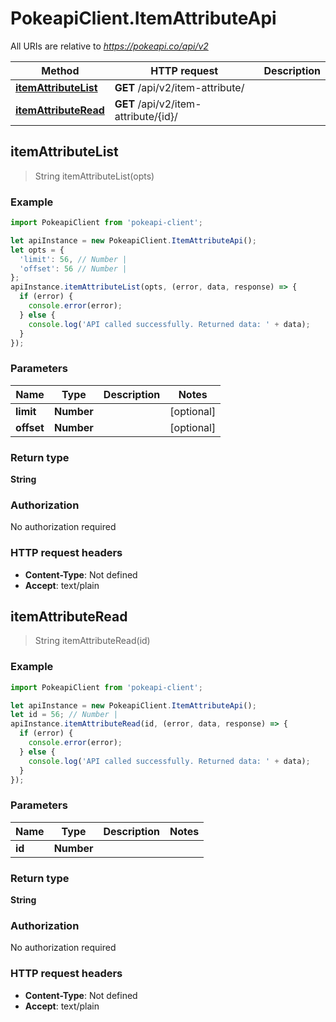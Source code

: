 # PokeapiClient.ItemAttributeApi

All URIs are relative to *https://pokeapi.co/api/v2*

Method | HTTP request | Description
------------- | ------------- | -------------
[**itemAttributeList**](ItemAttributeApi.md#itemAttributeList) | **GET** /api/v2/item-attribute/ | 
[**itemAttributeRead**](ItemAttributeApi.md#itemAttributeRead) | **GET** /api/v2/item-attribute/{id}/ | 



## itemAttributeList

> String itemAttributeList(opts)



### Example

```javascript
import PokeapiClient from 'pokeapi-client';

let apiInstance = new PokeapiClient.ItemAttributeApi();
let opts = {
  'limit': 56, // Number | 
  'offset': 56 // Number | 
};
apiInstance.itemAttributeList(opts, (error, data, response) => {
  if (error) {
    console.error(error);
  } else {
    console.log('API called successfully. Returned data: ' + data);
  }
});
```

### Parameters


Name | Type | Description  | Notes
------------- | ------------- | ------------- | -------------
 **limit** | **Number**|  | [optional] 
 **offset** | **Number**|  | [optional] 

### Return type

**String**

### Authorization

No authorization required

### HTTP request headers

- **Content-Type**: Not defined
- **Accept**: text/plain


## itemAttributeRead

> String itemAttributeRead(id)



### Example

```javascript
import PokeapiClient from 'pokeapi-client';

let apiInstance = new PokeapiClient.ItemAttributeApi();
let id = 56; // Number | 
apiInstance.itemAttributeRead(id, (error, data, response) => {
  if (error) {
    console.error(error);
  } else {
    console.log('API called successfully. Returned data: ' + data);
  }
});
```

### Parameters


Name | Type | Description  | Notes
------------- | ------------- | ------------- | -------------
 **id** | **Number**|  | 

### Return type

**String**

### Authorization

No authorization required

### HTTP request headers

- **Content-Type**: Not defined
- **Accept**: text/plain

